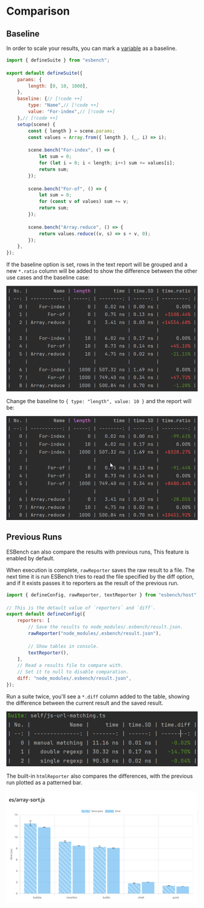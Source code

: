 # Comparison

## Baseline

In order to scale your results, you can mark a [variable](./parameterization#variables) as a baseline.

```javascript
import { defineSuite } from "esbench";

export default defineSuite({
	params: {
		length: [0, 10, 1000],
	},
	baseline: {// [!code ++]
		type: "Name",// [!code ++]
		value: "For-index",// [!code ++]
	},// [!code ++]
	setup(scene) {
		const { length } = scene.params;
		const values = Array.from({ length }, (_, i) => i);

		scene.bench("For-index", () => {
			let sum = 0;
			for (let i = 0; i < length; i++) sum += values[i];
			return sum;
		});

		scene.bench("For-of", () => {
			let sum = 0;
			for (const v of values) sum += v;
			return sum;
		});

		scene.bench("Array.reduce", () => {
			return values.reduce((v, s) => s + v, 0);
		});
	},
});
```

If the baseline option is set, rows in the text report will be grouped and a new `*.ratio` column will be added to show the difference between the other use cases and the baseline case:

![Text Report 1](../assets/baseline1.webp)

Change the baseline to `{ type: "length", value: 10 }` and the report will be:

![Text Report 2](../assets/baseline2.webp)

## Previous Runs

ESBench can also compare the results with previous runs, This feature is enabled by default.

When execution is complete, `rawReporter` saves the raw result to a file. The next time it is run ESBench tries to read the file specified by the diff option, and if it exists passes it to reporters as the result of the previous run.

```javascript
import { defineConfig, rawReporter, textReporter } from "esbench/host";

// This is the detault value of `reporters` and `diff`.
export default defineConfig({
	reporters: [
		// Save the results to node_modules/.esbench/result.json.
		rawReporter("node_modules/.esbench/result.json"),
        
        // Show tables in console.
		textReporter(),
	],
	// Read a results file to compare with. 
    // Set it to null to disable comparation.
	diff: "node_modules/.esbench/result.json",
});
```

Run a suite twice, you'll see a `*.diff` column added to the table, showing the difference between the current result and the saved result.

![Text Report](../assets/diff.webp)

The built-in `htmlReporter` also compares the differences, with the previous run plotted as a patterned bar.

![HTML Report](../assets/diff-html.webp)
